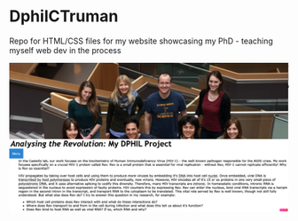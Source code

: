 # DphilCTruman

Repo for HTML/CSS files for my website showcasing my PhD - teaching myself web dev in the process

![homepage](https://github.com/ctrumanshow/DphilCTruman/blob/master/2.png)
